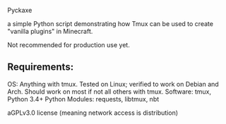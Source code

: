 Pyckaxe

a simple Python script demonstrating how Tmux can be used to create "vanilla plugins" in Minecraft. 

Not recommended for production use yet.

## Requirements:

OS: Anything with tmux. Tested on Linux; verified to work on Debian and Arch. Should work on most if not all others with tmux.
Software: tmux, Python 3.4+
Python Modules: requests, libtmux, nbt

aGPLv3.0 license (meaning network access is distribution)
